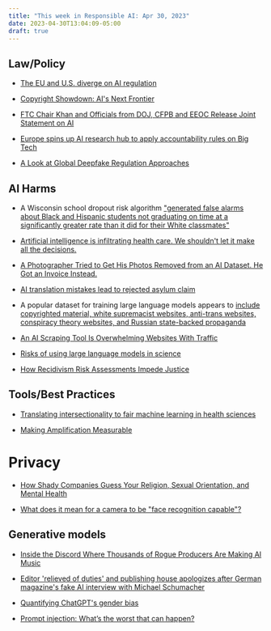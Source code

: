 ```yaml
---
title: "This week in Responsible AI: Apr 30, 2023"
date: 2023-04-30T13:04:09-05:00
draft: true
---
```




## Law/Policy

- [The EU and U.S. diverge on AI regulation](https://www.brookings.edu/research/the-eu-and-us-diverge-on-ai-regulation-a-transatlantic-comparison-and-steps-to-alignment/)

- [Copyright Showdown: AI's Next Frontier](https://themarkup.org/hello-world/2023/04/22/copyright-showdown-ais-next-frontier?utm_source=substack&utm_medium=email)

- [FTC Chair Khan and Officials from DOJ, CFPB and EEOC Release Joint Statement on AI](https://www.ftc.gov/news-events/news/press-releases/2023/04/ftc-chair-khan-officials-doj-cfpb-eeoc-release-joint-statement-ai?utm_source=govdelivery)

- [Europe spins up AI research hub to apply accountability rules on Big Tech](https://techcrunch.com/2023/04/18/ecat/?utm_source=substack&utm_medium=email)

- [A Look at Global Deepfake Regulation Approaches](https://www.responsible.ai/post/a-look-at-global-deepfake-regulation-approaches?utm_medium=email&_hsmi=256055419&_hsenc=p2ANqtz-9xgxSuT8fAD1wgsQIFNAmFk2J-sp695v2DJd-hC0RuVmd2CEyc5Erkb5sHaURPMZW7vUUb1lBybtXoRuPKqtYieihzYg&utm_content=256055419&utm_source=hs_email)


## AI Harms

- A Wisconsin school dropout risk algorithm ["generated false alarms about Black and Hispanic students not graduating on time at a significantly greater rate than it did for their White classmates"](https://themarkup.org/machine-learning/2023/04/27/false-alarm-how-wisconsin-uses-race-and-income-to-label-students-high-risk)

- [Artificial intelligence is infiltrating health care. We shouldn't let it make all the decisions.](https://www.technologyreview.com/2023/04/21/1071921/ai-is-infiltrating-health-care-we-shouldnt-let-it-make-decisions/?truid=&utm_source=the_download&utm_medium=email&utm_campaign=the_download.unpaid.engagement&utm_term=Active%20Qualified&utm_content=04-21-2023&mc_cid=13009e4968&mc_eid=f14ac890df)

- [A Photographer Tried to Get His Photos Removed from an AI Dataset. He Got an Invoice Instead.](https://www.vice.com/en/article/pkapb7/a-photographer-tried-to-get-his-photos-removed-from-an-ai-dataset-he-got-an-invoice-instead)

- [AI translation mistakes lead to rejected asylum claim](https://restofworld.org/2023/ai-translation-errors-afghan-refugees-asylum/)

- A popular dataset for training large language models appears to [include copyrighted material, white supremacist websites, anti-trans websites, conspiracy theory websites, and Russian state-backed propaganda](https://www.washingtonpost.com/technology/interactive/2023/ai-chatbot-learning/?utm_source=substack&utm_medium=email)

- [An AI Scraping Tool Is Overwhelming Websites With Traffic](https://www.vice.com/en/article/dy3vmx/an-ai-scraping-tool-is-overwhelming-websites-with-traffic)

- [Risks of using large language models in science](https://www.nature.com/articles/s42254-023-00581-4)

- [How Recidivism Risk Assessments Impede Justice](https://points.datasociety.net/how-recidivism-risk-assessments-impact-justice-65c6459243cc)

## Tools/Best Practices

- [Translating intersectionality to fair machine learning in health sciences](https://www.nature.com/articles/s42256-023-00651-3)

- [Making Amplification Measurable](https://techpolicy.press/making-amplification-measurable/)


# Privacy

- [How Shady Companies Guess Your Religion, Sexual Orientation, and Mental Health](https://slate.com/technology/2023/04/data-broker-inference-privacy-legislation.html?mc_cid=4140c76b38&mc_eid=f14ac890df)

- [What does it mean for a camera to be "face recognition capable"?](https://r.algorithmwatch.org/nl3/_91DjJwFllyJMEm-dBCvDQ)

## Generative models

- [Inside the Discord Where Thousands of Rogue Producers Are Making AI Music](https://www.vice.com/en/article/y3wdj7/inside-the-discord-where-thousands-of-rogue-producers-are-making-ai-music?utm_source=substack&utm_medium=email)

- [Editor 'relieved of duties' and publishing house apologizes after German magazine's fake AI interview with Michael Schumacher](https://www.cnn.com/2023/04/22/motorsport/michael-schumacher-fake-ai-interview-apology-spt-intl/index.html)

- [Quantifying ChatGPT's gender bias](https://aisnakeoil.substack.com/p/quantifying-chatgpts-gender-bias?utm_source=substack&utm_medium=email)

- [Prompt injection: What’s the worst that can happen?](https://simonwillison.net/2023/Apr/14/worst-that-can-happen/?utm_source=substack&utm_medium=email)